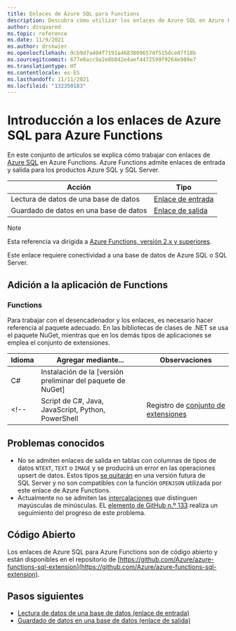```yaml
---
title: Enlaces de Azure SQL para Functions
description: Descubra cómo utilizar los enlaces de Azure SQL en Azure Functions.
author: dzsquared
ms.topic: reference
ms.date: 11/9/2021
ms.author: drskwier
ms.openlocfilehash: 9cb9d7a404f7191a4683009657df515dce07f18b
ms.sourcegitcommit: 677e8acc9a2e8b842e4aef4472599f9264e989e7
ms.translationtype: HT
ms.contentlocale: es-ES
ms.lasthandoff: 11/11/2021
ms.locfileid: "132350183"
---
```

# <a name="azure-sql-bindings-for-azure-functions-overview"></a>Introducción a los enlaces de Azure SQL para Azure Functions

En este conjunto de artículos se explica cómo trabajar con enlaces de [Azure SQL](/azure/azure-sql/) en Azure Functions. Azure Functions admite enlaces de entrada y salida para los productos Azure SQL y SQL Server.

| Acción | Tipo |
|---------|---------|
| Lectura de datos de una base de datos | [Enlace de entrada](./functions-bindings-azure-sql-input.md) |
| Guardado de datos en una base de datos |[Enlace de salida](./functions-bindings-azure-sql-output.md) |

> [!NOTE]
> Esta referencia va dirigida a [Azure Functions, versión 2.x y superiores](functions-versions.md). 
>
> Este enlace requiere conectividad a una base de datos de Azure SQL o SQL Server.

## <a name="add-to-your-functions-app"></a>Adición a la aplicación de Functions

### <a name="functions"></a>Functions

Para trabajar con el desencadenador y los enlaces, es necesario hacer referencia al paquete adecuado. En las bibliotecas de clases de .NET se usa el paquete NuGet, mientras que en los demás tipos de aplicaciones se emplea el conjunto de extensiones.

| Idioma                                        | Agregar mediante...                                   | Observaciones 
|-------------------------------------------------|---------------------------------------------|-------------|
| C#                                              | Instalación de la [versión preliminar del paquete de NuGet] | |
<!--| Script de C#, Java, JavaScript, Python, PowerShell | Registro de [conjunto de extensiones]          | Se recomienda usar la [extensión Azure Tools] con Visual Studio Code. | -->


[paquete NuGet en versión preliminar]: https://www.nuget.org/packages/Microsoft.Azure.WebJobs.Extensions.Sql
[core tools]: ./functions-run-local.md
[conjunto de extensiones]: ./functions-bindings-register.md#extension-bundles
[Extensión Azure Tools]: https://marketplace.visualstudio.com/items?itemName=ms-vscode.vscode-node-azure-pack


## <a name="known-issues"></a>Problemas conocidos

- No se admiten enlaces de salida en tablas con columnas de tipos de datos `NTEXT`, `TEXT` o `IMAGE` y se producirá un error en las operaciones upsert de datos. Estos tipos [se quitarán](https://docs.microsoft.com/sql/t-sql/data-types/ntext-text-and-image-transact-sql) en una versión futura de SQL Server y no son compatibles con la función `OPENJSON` utilizada por este enlace de Azure Functions.
- Actualmente no se admiten las [intercalaciones](https://docs.microsoft.com/sql/relational-databases/collations/collation-and-unicode-support#Collation_Defn) que distinguen mayúsculas de minúsculas. EL [elemento de GitHub n.º 133](https://github.com/Azure/azure-functions-sql-extension/issues/133) realiza un seguimiento del progreso de este problema.


## <a name="open-source"></a>Código Abierto

Los enlaces de Azure SQL para Azure Functions son de código abierto y están disponibles en el repositorio de [https://github.com/Azure/azure-functions-sql-extension](https://github.com/Azure/azure-functions-sql-extension).


## <a name="next-steps"></a>Pasos siguientes

- [Lectura de datos de una base de datos (enlace de entrada)](./functions-bindings-azure-sql-input.md)
- [Guardado de datos en una base de datos (enlace de salida)](./functions-bindings-azure-sql-output.md)